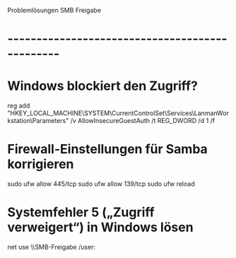 Problemlösungen SMB Freigabe
# -----------------------------------------------

# Windows blockiert den Zugriff?
reg add "HKEY_LOCAL_MACHINE\SYSTEM\CurrentControlSet\Services\LanmanWorkstation\Parameters" /v AllowInsecureGuestAuth /t REG_DWORD /d 1 /f

# Firewall-Einstellungen für Samba korrigieren
sudo ufw allow 445/tcp
sudo ufw allow 139/tcp
sudo ufw reload

# Systemfehler 5 („Zugriff verweigert“) in Windows lösen
net use \\<server-ip>\SMB-Freigabe /user:<benutzer>
